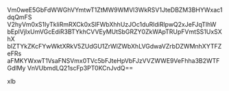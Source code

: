 Vm0weE5GbFdWWGhVYmtwT1ZtMW9WMVl3WkRSV1JteDBZM3BHYWxac1dqQmFS
V2hyVm0xS1IyTkliRmRXCk0xSlFWbXhhUzJOc1duRldiRlpwQ2xJeFJqTlhW
bEpIVjIxUmVGcEdiR3BTYkhCVVEyMUtSbGRZY0ZkWApTRUpFVmtSS1UxSXhX
blZTYkZKcFYwWktXRkV5ZUdGU1ZrWlZWbXhLVGdwaVZrbDZWMnhXYTFZeFRs
aFMKYWxwT1VsaFNSVmx0TVc5bFJteHpVbFJzVVZWWE9VeFhha3B2WTFGdlMy
VnVUbmdLQ21scFp3PT0KCnJvdQ==

xlb